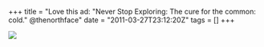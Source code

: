 +++
title = "Love this ad: \"Never Stop Exploring: The cure for the common: cold.\" @thenorthface"
date = "2011-03-27T23:12:20Z"
tags = []
+++

![](/post/love-this-ad-never-stop-exploring-the-cure-fo/image.jpg)

